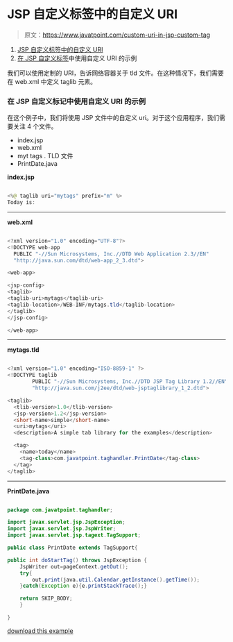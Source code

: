 # JSP 自定义标签中的自定义 URI

> 原文：<https://www.javatpoint.com/custom-uri-in-jsp-custom-tag>

1.  [JSP 自定义标签中的自定义 URI](#)
2.  [在 JSP 自定义标签](#ex)中使用自定义 URI 的示例

我们可以使用定制的 URI，告诉网络容器关于 tld 文件。在这种情况下，我们需要在 web.xml 中定义 taglib 元素。

### 在 JSP 自定义标记中使用自定义 URI 的示例

在这个例子中，我们将使用 JSP 文件中的自定义 uri。对于这个应用程序，我们需要关注 4 个文件。

*   index.jsp
*   web.xml
*   myt tags . TLD 文件
*   PrintDate.java

**index.jsp**

```java

<%@ taglib uri="mytags" prefix="m" %>
Today is:  
```

* * *

**web.xml**

```java

<?xml version="1.0" encoding="UTF-8"?>
<!DOCTYPE web-app 
  PUBLIC "-//Sun Microsystems, Inc.//DTD Web Application 2.3//EN" 
  "http://java.sun.com/dtd/web-app_2_3.dtd"> 

<web-app>

<jsp-config>
<taglib>
<taglib-uri>mytags</taglib-uri>
<taglib-location>/WEB-INF/mytags.tld</taglib-location>
</taglib>
</jsp-config>

</web-app>

```

* * *

**mytags.tld**

```java

<?xml version="1.0" encoding="ISO-8859-1" ?>
<!DOCTYPE taglib
        PUBLIC "-//Sun Microsystems, Inc.//DTD JSP Tag Library 1.2//EN"
        "http://java.sun.com/j2ee/dtd/web-jsptaglibrary_1_2.dtd">

<taglib>
  <tlib-version>1.0</tlib-version>
  <jsp-version>1.2</jsp-version>
  <short-name>simple</short-name>
  <uri>mytags</uri>
  <description>A simple tab library for the examples</description>

  <tag>
    <name>today</name>
    <tag-class>com.javatpoint.taghandler.PrintDate</tag-class>
  </tag>
</taglib>

```

* * *

**PrintDate.java**

```java

package com.javatpoint.taghandler;

import javax.servlet.jsp.JspException;
import javax.servlet.jsp.JspWriter;
import javax.servlet.jsp.tagext.TagSupport;

public class PrintDate extends TagSupport{

public int doStartTag() throws JspException {
	JspWriter out=pageContext.getOut();
	try{
		out.print(java.util.Calendar.getInstance().getTime());
	}catch(Exception e){e.printStackTrace();}

	return SKIP_BODY;
	}

}

```

[download this example](https://static.javatpoint.com/src/jsp/customuri.zip)